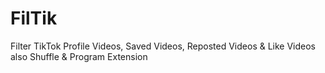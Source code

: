 # FilTik
Filter TikTok Profile Videos, Saved Videos, Reposted Videos & Like Videos also Shuffle & Program Extension
